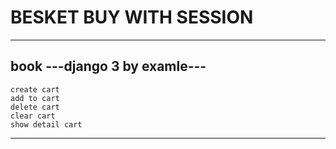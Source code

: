 # BESKET BUY WITH SESSION
***
## book ---django 3 by examle---
```
create cart
add to cart
delete cart
clear cart
show detail cart
```
***
